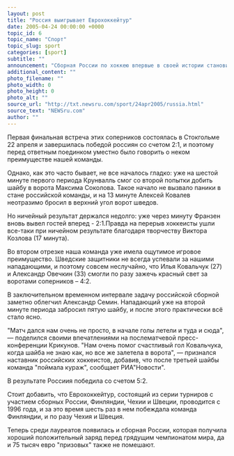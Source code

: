 ```yaml
---
layout: post
title: "Россия выигрывает Еврохоккейтур"
date: 2005-04-24 00:00:00 +0000
topic_id: 6
topic_name: "Спорт"
topic_slug: sport
categories: [sport]
subtitle: ""
announcement: "Сборная России по хоккею впервые в своей истории становится победителем Еврохоккейтура. В финальной серии команда Владимира Крикунова оказалась сильнее шведской сборной."
additional_content: ""
photo_filename: ""
photo_width: 0
photo_height: 0
photo_alt: ""
source_url: "http://txt.newsru.com/sport/24apr2005/russia.html"
source_text: "NEWSru.com"
author: ""
---
```

Первая финальная встреча этих соперников состоялась в Стокгольме 22 апреля и завершилась победой россиян со счетом 2:1, и поэтому перед ответным поединком уместно было говорить о неком преимуществе нашей команды.

Однако, как это часто бывает, не все началось гладко: уже на шестой минуте первого периода Крунвалль смог со второй попытки добить шайбу в ворота Максима Соколова. Такое начало не вызвало паники в стане российской команды, и на 13 минуте Алексей Ковалев неотразимо бросил в верхний угол ворот шведов.

Но ничейный результат держался недолго: уже через минуту Франзен вновь вывел гостей вперед - 2:1.Правда на перерыв хоккеисты ушли все-таки при ничейном результате благодаря творчеству Виктора Козлова (17 минута).

Во втором отрезке наша команда уже имела ощутимое игровое преимущество. Шведские защитники не всегда успевали за нашими нападающими, и поэтому совсем неслучайно, что Илья Ковальчук (27) и Александр Овечкин (33) смогли по разу зажечь красный свет за воротами соперников – 4:2.

В заключительном временном интервале задачу российской сборной заметно облегчил Александр Семин. Нападающий уже на второй минуте периода забросил пятую шайбу, и после этого практически всё стало ясно.

"Матч дался нам очень не просто, в начале голы летели и туда и сюда", &mdash; поделился своими впечатлениями на послематчевой пресс-конференции Крикунов. "Нам очень помог счастливый гол Ковальчука, когда шайба не знаю как, но все же залетела в ворота", &mdash; признался наставник российских хоккеистов, добавив, что после третьей шайбы команда "поймала кураж", сообщает РИА"Новости".

В результате Россиия победила со счетом 5:2.

Стоит добавить, что Еврохоккейтур, состоящий из серии турниров с участием сборных России, Финляндии, Чехии и Швеции, проводится с 1996 года, и за это время шесть раз в нем побеждала команда Финляндии, и по разу Чехия и Швеция.

Теперь среди лауреатов появилась и сборная России, которая получила хороший положительный заряд перед грядущим чемпионатом мира, да и 75 тысяч евро "призовых" также не помешают.
